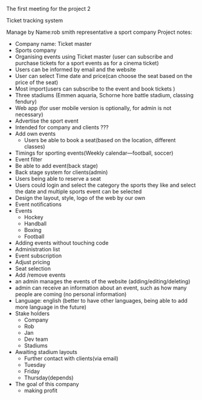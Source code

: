 The first meeting for the project 2

Ticket tracking system

Manage by
Name:rob smith representative a sport company
Project notes:

-   Company name: Ticket master
-   Sports company
-   Organising events using Ticket master (user can subscribe and purchase tickets for a sport events as for a cinema ticket)
-   Users can be informed by email and the website
-   User can select Time date and price(can choose the seat based on the price of the seat)
-   Most import(users can subscribe to the event and book tickets )
-   Three stadiums (Emmen aquaria, Schorne hore battle stadium, classing fendury)
-   Web app (for user mobile version is optionally, for admin is not necessary)
-   Advertise the sport event
-   Intended for company and clients ???
-   Add own events
    -   Users be able to book a seat(based on the location, different classes)
-   Timings for sporting events(Weekly calendar—football, soccer)
-   Event filter
-   Be able to add event(back stage)
-   Back stage system for clients(admin)
-   Users being able to reserve a seat
-   Users could login and select the category the sports they like and select the date and multiple sports event can be selected
-   Design the layout, style, logo of the web by our own
-   Event notifications
-   Events
    -   Hockey
    -   Handball
    -   Boxing
    -   Football
-   Adding events without touching code
-   Administration list
-   Event subscription
-   Adjust pricing
-   Seat selection
-   Add /remove events
-   an admin manages the events of the website (adding/editing/deleting)
-   admin can receive an information about an event, such as how many people are coming (no personal information)
-   Language: english (better to have other languages, being able to add more language in the future)
-   Stake holders
    -   Company
    -   Rob
    -   Jan
    -   Dev team
    -   Stadiums
-   Awaiting stadium layouts
    -   Further contact with clients(via email)
    -   Tuesday
    -   Friday
    -   Thursday(depends)
-   The goal of this company
    -   making profit
